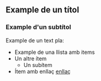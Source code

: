 ## Example de un títol

### Example d'un subtítol

Example de un text pla: 

- Example de una llista amb items
- Un altre ítem
  - Un subítem
- Ítem amb enllaç [enllaç](https://github.com/aadriann/practicas)
